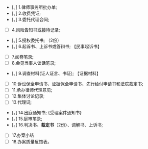 - [。] 1.律师事务所批办单;   
- [。] 2.收费凭证;   
- [。] 3.委托代理合同;
- [ ] 4.风险告知书或接待记录;
- [。] 5.授权委托书;   （2份）
- [。] 6.起诉书、上诉书或答辩书; 【民事起诉书】  
- [ ] 7.阅卷笔录;   
- [ ] 8.会见当事人谈话笔录;   
- [。] 9.调查材料(证人证言、书证); 【证据材料】  
- [ ] 10.诉讼保全申请书、证据保全申请书、先行给付申请书和法院裁定书;   
- [ ] 11.承办律师代理意见;   
- [ ] 12.集体讨论记录;   
- [ ] 13.代理词;   
- [。] 14.出庭通知书; {受理案件通知书}  
- [。] 15.庭审笔录;   
- [。] 16.判决书、**裁定书**（2份）、调解书、上诉书;   
- [ ] 17.办案小结
- [ ] 18.办案质量反馈表。